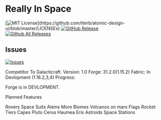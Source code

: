 # Really In Space

[![MIT License](https://img.shields.io/apm/l/atomic-design-ui.svg?)](https://github.com/tterb/atomic-design-ui/blob/master/LICENSEs)
[![GitHub Release](https://img.shields.io/github/release/tterb/PlayMusic.svg?style=flat)]()  
[![Github All Releases](https://img.shields.io/github/downloads/atom/atom/total.svg?style=flat)]()  
## Issues
[![Issues](https://img.shields.io/github/issues-raw/tterb/PlayMusic.svg?maxAge=25000)](https://github.com/ApposModding/rismod/issues)  







Competitor To Galacticraft. 
Version: 1.0
Forge: 31.2.0(1.15.2)
Fabric: In Devlopment (1.16.2,3,4) Progress: <div class="progressbar" role="progressbar" aria-valuenow="56" aria-valuemin="0" aria-valuemax="100">
                <span style="width: 1%; background-color: rgba(1, 203, 152, 0.5);"></span>
            </div>
Forge is in DEVLOPMENT.

Planned Features

Rovers
Space Suits
Aleins
More Biomes
Volcanos on mars
Flags
Rocket Tiers
Capes
Pluto
Cerus
Haumea
Eris
Astroids
Space Stations
